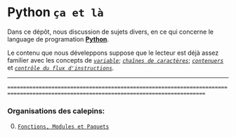 # Python `ça et là`

Dans ce dépôt, nous discussion de sujets divers, en ce qui concerne le language de programation [**Python**](https://www.python.org/).


Le contenu que nous déveleppons suppose que le lecteur est déjà assez familier avec les concepts de [*`variable`*](https://github.com/gabayae/bases_de_programmation_python-cahiers-virtuels-de-cours/blob/main/01.Variables_et_affectations.ipynb);
[*`chaînes de caractères`*](https://github.com/gabayae/bases_de_programmation_python-cahiers-virtuels-de-cours/blob/main/02-Cha%C3%AEnes_de_caract%C3%A8res.ipynb); 
[*`contenuers`*](https://github.com/gabayae/bases_de_programmation_python-cahiers-virtuels-de-cours/blob/main/03.Objets_it%C3%A9rables_ou_conteneurs.ipynb)
et [*`contrôle du flux d'instructions`*](https://github.com/gabayae/bases_de_programmation_python-cahiers-virtuels-de-cours/blob/main/04.Contr%C3%B4le_du_flux_d_instructions.ipynb).

****
`=====================================================================================================================================`
### Organisations des calepins:
 
  0. [`Fonctions, Modules et Paquets`](https://github.com/wouissiakou/Python_Review/blob/main/0.Fonctions_Modules_et_Paquets.ipynb)
